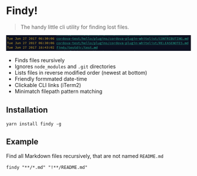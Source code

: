 # Findy!

> The handy little cli utility for finding lost files.

![[Example Output](output.png)](output.png)

- Finds files reursively
- Ignores `node_modules` and `.git` directories
- Lists files in reverse modified order (newest at bottom)
- Friendly formmated date-time
- Clickable CLI links (iTerm2)
- Minimatch filepath pattern matching

## Installation

```
yarn install findy -g
```

## Example

Find all Markdown files recursively, that are not named `README.md`

```
findy "**/*.md" "!**/README.md"
```
